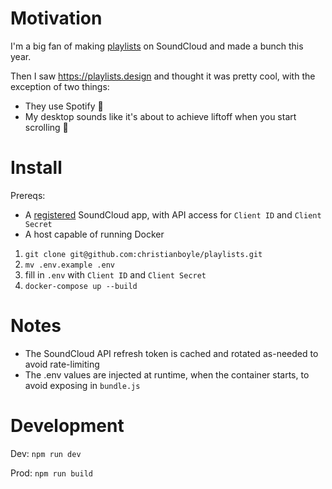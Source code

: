 Motivation
========

I'm a big fan of making [playlists](https://soundcloud.com/saxurn/sets) on SoundCloud and made a bunch this year.

Then I saw https://playlists.design and thought it was pretty cool, with the exception of two things:
 - They use Spotify 🤮
 - My desktop sounds like it's about to achieve liftoff when you start scrolling 🚁

Install
========

Prereqs:
 - A [registered](https://developers.soundcloud.com/) SoundCloud app, with API access for `Client ID` and `Client Secret`
 - A host capable of running Docker

1. `git clone git@github.com:christianboyle/playlists.git`
2. `mv .env.example .env`
3. fill in `.env` with `Client ID` and `Client Secret`
4. `docker-compose up --build`

Notes
========

- The SoundCloud API refresh token is cached and rotated as-needed to avoid rate-limiting
- The .env values are injected at runtime, when the container starts, to avoid exposing in `bundle.js`

Development
========

Dev: `npm run dev`

Prod: `npm run build`
